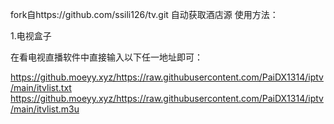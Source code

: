 fork自https://github.com/ssili126/tv.git
自动获取酒店源
使用方法：

1.电视盒子

在看电视直播软件中直接输入以下任一地址即可：

  https://github.moeyy.xyz/https://raw.githubusercontent.com/PaiDX1314/iptv/main/itvlist.txt
  https://github.moeyy.xyz/https://raw.githubusercontent.com/PaiDX1314/iptv/main/itvlist.m3u
